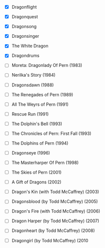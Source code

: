 - [X] Dragonflight
- [X] Dragonquest
- [X] Dragonsong
- [X] Dragonsinger
- [X] The White Dragon
- [X] Dragondrums
- [ ] Moreta: Dragonlady Of Pern (1983)
- [ ] Nerilka's Story (1984)
- [ ] Dragonsdawn (1988)
- [ ] The Renegades of Pern (1989)
- [ ] All The Weyrs of Pern (1991)
- [ ] Rescue Run (1991)
- [ ] The Dolphin's Bell (1993)
- [ ] The Chronicles of Pern: First Fall (1993)
- [ ] The Dolphins of Pern (1994)
- [ ] Dragonseye (1996)
- [ ] The Masterharper Of Pern (1998)
- [ ] The Skies of Pern (2001)
- [ ] A Gift of Dragons (2002)
- [ ] Dragon's Kin (with Todd McCaffrey) (2003)
- [ ] Dragonsblood (by Todd McCaffrey) (2005)
- [ ] Dragon's Fire (with Todd McCaffrey) (2006)
- [ ] Dragon Harper (by Todd McCaffrey) (2007)
- [ ] Dragonheart (by Todd McCaffrey) (2008)
- [ ] Dragongirl (by Todd McCaffrey) (2010

